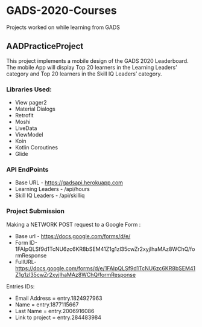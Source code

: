 # GADS-2020-Courses
Projects worked on while learning from GADS

## AADPracticeProject 
This project implements a mobile design of the GADS 2020 Leaderboard. The mobile App will display Top 20 learners in the Learning Leaders’ category and Top 20 learners in the Skill IQ Leaders’ category.

### Libraries Used: 
* View pager2
* Material Dialogs
* Retrofit
* Moshi
* LiveData
* ViewModel
* Koin
* Kotlin Coroutines
* Glide

### API EndPoints
* Base URL - https://gadsapi.herokuapp.com
* Learning Leaders - /api/hours
* Skill IQ Leaders - /api/skilliq

### Project Submission
Making a NETWORK POST request to a Google Form :
* Base url - https://docs.google.com/forms/d/e/
* Form ID-1FAIpQLSf9d1TcNU6zc6KR8bSEM41Z1g1zl35cwZr2xyjIhaMAz8WChQ/formResponse
* FullURL- https://docs.google.com/forms/d/e/1FAIpQLSf9d1TcNU6zc6KR8bSEM41Z1g1zl35cwZr2xyjIhaMAz8WChQ/formResponse

Entries IDs:
* Email Address = entry.1824927963
* Name = entry.1877115667
* Last Name = entry.2006916086
* Link to project = entry.284483984
